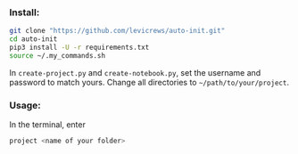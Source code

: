 ### Install: 
```bash
git clone "https://github.com/levicrews/auto-init.git"
cd auto-init
pip3 install -U -r requirements.txt
source ~/.my_commands.sh
```
In `create-project.py` and `create-notebook.py`, set the username and password to match yours.
Change all directories to `~/path/to/your/project`.


### Usage:
In the terminal, enter
```bash
project <name of your folder>
```
